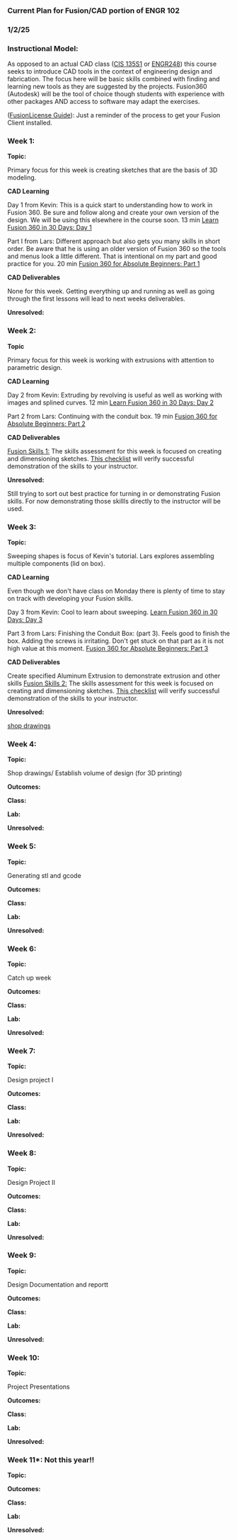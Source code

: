 ### Current Plan for Fusion/CAD portion of ENGR 102
### 1/2/25

### Instructional Model: 

As opposed to an actual CAD class ([CIS 135S1](https://catalog.cocc.edu/course-outlines/cis-135s1/) or [ENGR248](https://ecampus.oregonstate.edu/soc/ecatalog/ecoursedetail.htm?subject=ENGR&coursenumber=248)) this course seeks to introduce CAD tools in the context of engineering design and fabrication. The focus here will be basic skills combined with finding and learning new tools as they are suggested by the projects. Fusion360 (Autodesk) will be the tool of choice though students with experience with other packages AND access to software may adapt the exercises.

([FusionLicense Guide](https://github.com/smithrockmaker/ENGR102/blob/main/Fusion360/FusionLicense.md)): Just a reminder of the process to get your Fusion Client installed.

### Week 1:

**Topic:** 

Primary focus for this week is creating sketches that are the basis of 3D modeling.

**CAD Learning**

Day 1 from Kevin: This is a quick start to understanding how to work in Fusion 360. Be sure and follow along and create your own version of the design. We will be using this elsewhere in the course soon. 13 min
[Learn Fusion 360 in 30 Days: Day 1](https://www.youtube.com/watch?v=d3qGQ2utl2A&list=PLrZ2zKOtC_-C4rWfapgngoe9o2-ng8ZBr&index=2)

Part I from Lars: Different approach but also gets you many skills in short order. Be aware that he is using an older version of Fusion 360 so the tools and menus look a little different. That is intentional on my part and good practice for you. 20 min
[Fusion 360 for Absolute Beginners: Part 1](https://www.youtube.com/watch?v=A5bc9c3S12g&list=PL40d7srwyc_Ow4aaOGXlP2idPGwD7ruKg)

**CAD Deliverables**

None for this week. Getting everything up and running as well as going through the first lessons will lead to next weeks deliverables.

**Unresolved:** 

### Week 2:

**Topic**

Primary focus for this week is working with extrusions with attention to parametric design.

**CAD Learning**

Day 2 from Kevin: Extruding by revolving is useful as well as working with images and splined curves.  12 min
[Learn Fusion 360 in 30 Days: Day 2](https://www.youtube.com/watch?v=DfAfxae8aRc&list=PLrZ2zKOtC_-C4rWfapgngoe9o2-ng8ZBr&index=3)

Part 2 from Lars: Continuing with the conduit box. 19 min
[Fusion 360 for Absolute Beginners: Part 2](https://www.youtube.com/watch?v=HXRMzJWo0-Q&t=2s)

**CAD Deliverables**

[Fusion Skills 1:](https://github.com/smithrockmaker/ENGR102/blob/main/Fusion360/Skills/FusionSkills1.md) The skills assessment for this week is focused on creating and dimensioning sketches. [This checklist](https://github.com/smithrockmaker/ENGR102/blob/main/Fusion360/Skills/Checklists/FusionSkills1Checklist.docx) will verify successful demonstration of the skills to your instructor.

**Unresolved:** 

Still trying to sort out best practice for turning in or demonstrating Fusion skills. For now demonstrating those skillls directly to the instructor will be used.

### Week 3:

**Topic:** 

Sweeping shapes is focus of Kevin's tutorial. Lars explores assembling multiple components (lid on box). 

**CAD Learning**

Even though we don't have class on Monday there is plenty of time to stay on track with developing your Fusion skills.

Day 3 from Kevin: Cool to learn about sweeping. 
[Learn Fusion 360 in 30 Days: Day 3](https://www.youtube.com/watch?v=DfAfxae8aRc&list=PLrZ2zKOtC_-C4rWfapgngoe9o2-ng8ZBr&index=3)

Part 3 from Lars: Finishing the Conduit Box: (part 3). Feels good to finish the box. Adding the screws is irritating. Don't get stuck on that part as it is not high value at this moment.
[Fusion 360 for Absolute Beginners: Part 3](https://www.youtube.com/watch?v=zS8dYA_Iluc)

**CAD Deliverables**

Create specified Aluminum Extrusion to demonstrate extrusion and other skills
[Fusion Skills 2:](https://github.com/smithrockmaker/ENGR102/blob/main/Fusion360/Skills/FusionSkills2.md) The skills assessment for this week is focused on creating and dimensioning sketches. [This checklist](https://github.com/smithrockmaker/ENGR102/blob/main/Fusion360/Skills/Checklists/FusionSkills2Checklist.docx) will verify successful demonstration of the skills to your instructor.

**Unresolved:** 

[shop drawings](https://www.youtube.com/watch?v=GUDhet2TKHQ)

### Week 4:

**Topic:** 

Shop drawings/ Establish volume of design (for 3D printing)

**Outcomes:** 

**Class:** 

**Lab:** 

**Unresolved:** 

### Week 5:

**Topic:** 

Generating stl and gcode

**Outcomes:** 

**Class:** 

**Lab:** 

**Unresolved:** 

### Week 6:

**Topic:** 

Catch up week

**Outcomes:** 

**Class:** 

**Lab:** 

**Unresolved:** 

### Week 7:

**Topic:** 

Design project I

**Outcomes:** 

**Class:** 

**Lab:** 

**Unresolved:** 

### Week 8:

**Topic:** 

Design Project II

**Outcomes:** 

**Class:** 

**Lab:** 

**Unresolved:** 

### Week 9:

**Topic:** 

Design Documentation and reportt

**Outcomes:** 

**Class:** 

**Lab:** 

**Unresolved:** 

### Week 10:

**Topic:** 

Project Presentations

**Outcomes:** 

**Class:** 

**Lab:** 

**Unresolved:** 

### Week 11*: Not this year!!

**Topic:** 

**Outcomes:** 

**Class:** 

**Lab:** 

**Unresolved:** 

